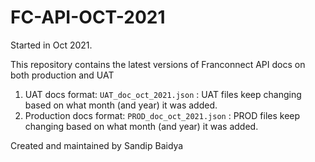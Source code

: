# FC-API-OCT-2021

Started in Oct 2021.

This repository contains the latest versions of Franconnect API docs on both production and UAT

1. UAT docs format: ``UAT_doc_oct_2021.json`` : UAT files keep changing based on what month (and year) it was added.
2. Production docs format: ``PROD_doc_oct_2021.json`` : PROD files keep changing based on what month (and year) it was added.

Created and maintained by Sandip Baidya
